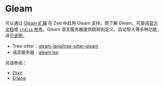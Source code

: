 # Gleam

可以通过 [Gleam 扩展](https://github.com/gleam-lang/zed-gleam) 在 Zed 中启用 Gleam 支持。想了解 Gleam，可查阅[官方文档](https://gleam.run/documentation/)或 [`stdlib` 参考](https://hexdocs.pm/gleam_stdlib/)。Gleam 语言服务器提供跳转到定义、自动导入等多种功能，详见[说明](https://gleam.run/language-server/)。

- Tree-sitter：[gleam-lang/tree-sitter-gleam](https://github.com/gleam-lang/tree-sitter-gleam)
- 语言服务器：[gleam lsp](https://github.com/gleam-lang/gleam/tree/main/compiler-core/src/language_server)

另请参阅：

- [Elixir](./elixir.md)
- [Erlang](./erlang.md)
